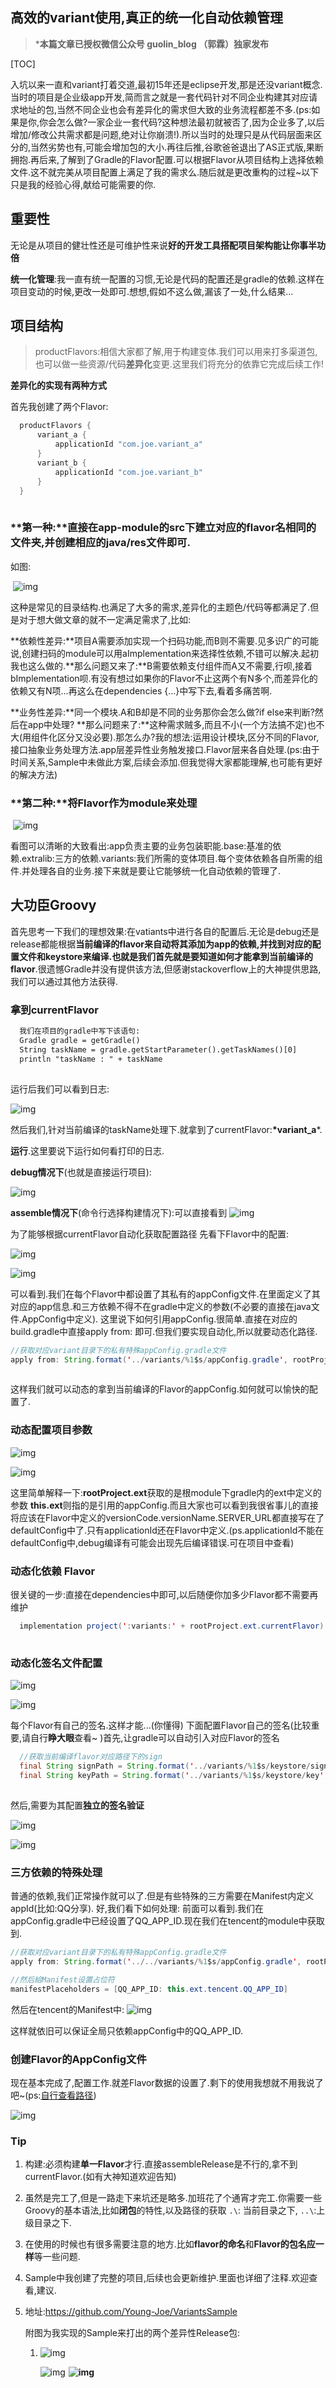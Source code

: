 ## 高效的variant使用,真正的统一化自动依赖管理

> ***本篇文章已授权微信公众号 guolin_blog （郭霖）独家发布**

[TOC]

入坑以来一直和variant打着交道,最初15年还是eclipse开发,那是还没variant概念.当时的项目是企业级app开发,简而言之就是一套代码针对不同企业构建其对应请求地址的包,当然不同企业也会有差异化的需求但大致的业务流程都差不多.(ps:如果是你,你会怎么做?一家企业一套代码?这种想法最初就被否了,因为企业多了,以后增加/修改公共需求都是问题,绝对让你崩溃!).所以当时的处理只是从代码层面来区分的,当然劣势也有,可能会增加包的大小.再往后推,谷歌爸爸退出了AS正式版,果断拥抱.再后来,了解到了Gradle的Flavor配置.可以根据Flavor从项目结构上选择依赖文件.这不就完美从项目配置上满足了我的需求么.随后就是更改重构的过程~以下只是我的经验心得,献给可能需要的你.

## 重要性

无论是从项目的健壮性还是可维护性来说**好的开发工具搭配项目架构能让你事半功倍**

**统一化管理**:我一直有统一配置的习惯,无论是代码的配置还是gradle的依赖.这样在项目变动的时候,更改一处即可.想想,假如不这么做,漏该了一处,什么结果...

## 项目结构

> productFlavors:相信大家都了解,用于构建变体.我们可以用来打多渠道包,也可以做一些资源/代码**差异化**变更.这里我们将充分的依靠它完成后续工作!

**差异化的实现有两种方式**

首先我创建了两个Flavor:

```java
  productFlavors {
      variant_a {
          applicationId "com.joe.variant_a"
      }
      variant_b {
          applicationId "com.joe.variant_b"
      }
  }
```

![点击并拖拽以移动](data:image/gif;base64,R0lGODlhAQABAPABAP///wAAACH5BAEKAAAALAAAAAABAAEAAAICRAEAOw==)

### **第一种:**直接在app-module的src下建立对应的flavor名相同的文件夹,并创建相应的java/res文件即可.

如图: 

​    ![img](https://i.loli.net/2019/01/13/5c3b3e09325f0.png)![点击并拖拽以移动](data:image/gif;base64,R0lGODlhAQABAPABAP///wAAACH5BAEKAAAALAAAAAABAAEAAAICRAEAOw==)

这种是常见的目录结构.也满足了大多的需求,差异化的主题色/代码等都满足了.但是对于想大做文章的就不一定满足需求了,比如:

**依赖性差异:**项目A需要添加实现一个扫码功能,而B则不需要.见多识广的可能说,创建扫码的module可以用aImplementation来选择性依赖,不错可以解决.起初我也这么做的.**那么问题又来了:**B需要依赖支付组件而A又不需要,行呗,接着bImplementation呗.有没有想过如果你的Flavor不止这两个有N多个,而差异化的依赖又有N项...再这么在dependencies {...}中写下去,看着多痛苦啊.

**业务性差异:**同一个模块.A和B却是不同的业务那你会怎么做?if else来判断?然后在app中处理? **那么问题来了:**这种需求贼多,而且不小(一个方法搞不定)也不大(用组件化区分又没必要).那怎么办?我的想法:运用设计模块,区分不同的Flavor,接口抽象业务处理方法.app层差异性业务触发接口.Flavor层来各自处理.(ps:由于时间关系,Sample中未做此方案,后续会添加.但我觉得大家都能理解,也可能有更好的解决方法)

### **第二种:**将Flavor作为module来处理

​           ![img](https://i.loli.net/2019/01/13/5c3b48e88ce6d.png)![点击并拖拽以移动](data:image/gif;base64,R0lGODlhAQABAPABAP///wAAACH5BAEKAAAALAAAAAABAAEAAAICRAEAOw==)

看图可以清晰的大致看出:app负责主要的业务包装职能.base:基准的依赖.extralib:三方的依赖.variants:我们所需的变体项目.每个变体依赖各自所需的组件.并处理各自的业务.接下来就是要让它能够统一化自动依赖的管理了.

## 大功臣Groovy

首先思考一下我们的理想效果:在vatiants中进行各自的配置后.无论是debug还是release都能根据**当前编译的flavor来自动将其添加为app的依赖,并找到对应的配置文件和keystore来编译.**也就是我们首先就是要知道如何才能**拿到当前编译的flavor**.很遗憾Gradle并没有提供该方法,但感谢stackoverflow上的大神提供思路,我们可以通过其他方法获得.

### 拿到currentFlavor

```html
  我们在项目的gradle中写下该语句:
  Gradle gradle = getGradle()
  String taskName = gradle.getStartParameter().getTaskNames()[0]
  println "taskName : " + taskName
```

![点击并拖拽以移动](data:image/gif;base64,R0lGODlhAQABAPABAP///wAAACH5BAEKAAAALAAAAAABAAEAAAICRAEAOw==)

运行后我们可以看到日志:

 ![img](https://i.loli.net/2019/01/13/5c3b5197b32ee.png)![点击并拖拽以移动](data:image/gif;base64,R0lGODlhAQABAPABAP///wAAACH5BAEKAAAALAAAAAABAAEAAAICRAEAOw==)

然后我们,针对当前编译的taskName处理下.就拿到了currentFlavor:**\*variant_a***.

**运行**.这里要说下运行如何看打印的日志.

**debug情况下**(也就是直接运行项目):

![img](https://i.loli.net/2019/01/13/5c3b4fc4c683b.png)![点击并拖拽以移动](data:image/gif;base64,R0lGODlhAQABAPABAP///wAAACH5BAEKAAAALAAAAAABAAEAAAICRAEAOw==)

**assemble情况下**(命令行选择构建情况下):可以直接看到  ![img](https://i.loli.net/2019/01/13/5c3b51371f075.png)![点击并拖拽以移动](data:image/gif;base64,R0lGODlhAQABAPABAP///wAAACH5BAEKAAAALAAAAAABAAEAAAICRAEAOw==)

为了能够根据currentFlavor自动化获取配置路径 先看下Flavor中的配置: 

![img](https://i.loli.net/2019/01/13/5c3b54d9c6b49.png)![点击并拖拽以移动](data:image/gif;base64,R0lGODlhAQABAPABAP///wAAACH5BAEKAAAALAAAAAABAAEAAAICRAEAOw==)

![img](https://i.loli.net/2019/01/13/5c3b535a2fa6f.png)![点击并拖拽以移动](data:image/gif;base64,R0lGODlhAQABAPABAP///wAAACH5BAEKAAAALAAAAAABAAEAAAICRAEAOw==)

可以看到.我们在每个Flavor中都设置了其私有的appConfig文件.在里面定义了其对应的app信息.和三方依赖不得不在gradle中定义的参数(不必要的直接在java文件.AppConfig中定义). 这里说下如何引用appConfig.很简单.直接在对应的build.gradle中直接apply from: 即可.但我们要实现自动化,所以就要动态化路径.

```java
//获取对应variant目录下的私有特殊appConfig.gradle文件
apply from: String.format('../variants/%1$s/appConfig.gradle', rootProject.ext.currentFlavor)
```

![点击并拖拽以移动](data:image/gif;base64,R0lGODlhAQABAPABAP///wAAACH5BAEKAAAALAAAAAABAAEAAAICRAEAOw==)

这样我们就可以动态的拿到当前编译的Flavor的appConfig.如何就可以愉快的配置了.

### 动态配置项目参数

![img](https://i.loli.net/2019/01/13/5c3b586fa64da.png)![点击并拖拽以移动](data:image/gif;base64,R0lGODlhAQABAPABAP///wAAACH5BAEKAAAALAAAAAABAAEAAAICRAEAOw==)

![img](https://i.loli.net/2019/01/13/5c3b586bcc852.png)![点击并拖拽以移动](data:image/gif;base64,R0lGODlhAQABAPABAP///wAAACH5BAEKAAAALAAAAAABAAEAAAICRAEAOw==)

这里简单解释一下:**rootProject.ext**获取的是根module下gradle内的ext中定义的参数 **this.ext**则指的是引用的appConfig.而且大家也可以看到我很省事儿的直接将应该在Flavor中定义的versionCode.versionName.SERVER_URL都直接写在了defaultConfig中了.只有applicationId还在Flavor中定义.(ps.applicationId不能在defaultConfig中,debug编译有可能会出现先后编译错误.可在项目中查看)

### 动态化依赖 Flavor

很关键的一步:直接在dependencies中即可,以后随便你加多少Flavor都不需要再维护

```java
  implementation project(':variants:' + rootProject.ext.currentFlavor)
```

![点击并拖拽以移动](data:image/gif;base64,R0lGODlhAQABAPABAP///wAAACH5BAEKAAAALAAAAAABAAEAAAICRAEAOw==)

### 动态化签名文件配置

![img](https://i.loli.net/2019/01/13/5c3b5a6456164.png)![点击并拖拽以移动](data:image/gif;base64,R0lGODlhAQABAPABAP///wAAACH5BAEKAAAALAAAAAABAAEAAAICRAEAOw==)

![img](https://i.loli.net/2019/01/13/5c3b5a65db092.png)![点击并拖拽以移动](data:image/gif;base64,R0lGODlhAQABAPABAP///wAAACH5BAEKAAAALAAAAAABAAEAAAICRAEAOw==)

每个Flavor有自己的签名.这样才能...(你懂得) 下面配置Flavor自己的签名(比较重要,请自行**睁大眼**查看~ )首先,让gradle可以自动引入对应Flavor的签名

```java
  //获取当前编译flavor对应路径下的sign
  final String signPath = String.format('../variants/%1$s/keystore/signing.properties', rootProject.ext.currentFlavor)
  final String keyPath = String.format('../variants/%1$s/keystore/key', rootProject.ext.currentFlavor)
```

![点击并拖拽以移动](data:image/gif;base64,R0lGODlhAQABAPABAP///wAAACH5BAEKAAAALAAAAAABAAEAAAICRAEAOw==)

然后,需要为其配置**独立的签名验证**

 ![img](https://i.loli.net/2019/01/13/5c3b5ba230bc2.png)![点击并拖拽以移动](data:image/gif;base64,R0lGODlhAQABAPABAP///wAAACH5BAEKAAAALAAAAAABAAEAAAICRAEAOw==)

![img](https://i.loli.net/2019/01/13/5c3b5ba229047.png)![点击并拖拽以移动](data:image/gif;base64,R0lGODlhAQABAPABAP///wAAACH5BAEKAAAALAAAAAABAAEAAAICRAEAOw==)

### 三方依赖的特殊处理

普通的依赖,我们正常操作就可以了.但是有些特殊的三方需要在Manifest内定义appId(比如:QQ分享). 好,我们看下如何处理: 前面可以看到.我们在appConfig.gradle中已经设置了QQ_APP_ID.现在我们在tencent的module中获取到.

```java
//获取对应variant目录下的私有特殊appConfig.gradle文件
apply from: String.format('../../variants/%1$s/appConfig.gradle', rootProject.ext.currentFlavor)

//然后給Manifest设置占位符
manifestPlaceholders = [QQ_APP_ID: this.ext.tencent.QQ_APP_ID]
```

![点击并拖拽以移动](data:image/gif;base64,R0lGODlhAQABAPABAP///wAAACH5BAEKAAAALAAAAAABAAEAAAICRAEAOw==)然后在tencent的Manifest中: ![img](https://i.loli.net/2019/01/13/5c3b5e194343d.png)![点击并拖拽以移动](data:image/gif;base64,R0lGODlhAQABAPABAP///wAAACH5BAEKAAAALAAAAAABAAEAAAICRAEAOw==)

这样就依旧可以保证全局只依赖appConfig中的QQ_APP_ID.

### 创建Flavor的AppConfig文件

现在基本完成了,配置工作.就差Flavor数据的设置了.剩下的使用我想就不用我说了吧~(ps:[自行查看路径](https://github.com/Young-Joe/VariantsSample))

![img](https://i.loli.net/2019/01/13/5c3b5fc9ee551.png)![点击并拖拽以移动](data:image/gif;base64,R0lGODlhAQABAPABAP///wAAACH5BAEKAAAALAAAAAABAAEAAAICRAEAOw==)

### Tip

1. 构建:必须构建**单一Flavor**才行.直接assembleRelease是不行的,拿不到currentFlavor.(如有大神知道欢迎告知)

2. 虽然是完工了,但是一路走下来坑还是略多.加班花了个通宵才完工.你需要一些Groovy的基本语法,比如**闭包**的特性,以及路径的获取 `.\`: 当前目录之下, `..\`:上级目录之下.

3. 在使用的时候也有很多需要注意的地方.比如**flavor的命名**和**Flavor的包名应一样**等一些问题.

4. Sample中我创建了完整的项目,后续也会更新维护.里面也详细了注释.欢迎查看,建议.

5. 地址:<https://github.com/Young-Joe/VariantsSample>

   附图为我实现的Sample来打出的两个差异性Release包:

   1. ![img](https://i.loli.net/2019/01/14/5c3b638fbf80f.jpg)![点击并拖拽以移动](data:image/gif;base64,R0lGODlhAQABAPABAP///wAAACH5BAEKAAAALAAAAAABAAEAAAICRAEAOw==)

      ![img](https://i.loli.net/2019/01/14/5c3b64fe2d895.jpg)![点击并拖拽以移动](data:image/gif;base64,R0lGODlhAQABAPABAP///wAAACH5BAEKAAAALAAAAAABAAEAAAICRAEAOw==)             **![img](https://i.loli.net/2019/01/14/5c3b64fe82b1f.jpg)![点击并拖拽以移动](data:image/gif;base64,R0lGODlhAQABAPABAP///wAAACH5BAEKAAAALAAAAAABAAEAAAICRAEAOw==)**
